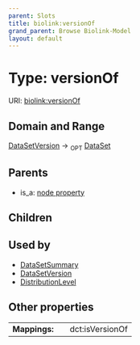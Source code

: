 ```yaml
---
parent: Slots
title: biolink:versionOf
grand_parent: Browse Biolink-Model
layout: default
---
```


# Type: versionOf




URI: [biolink:versionOf](https://w3id.org/biolink/vocab/versionOf)

## Domain and Range

[DataSetVersion](DataSetVersion.md) ->  <sub>OPT</sub> [DataSet](DataSet.md)

## Parents

 *  is_a: [node property](node_property.md)

## Children


## Used by

 * [DataSetSummary](DataSetSummary.md)
 * [DataSetVersion](DataSetVersion.md)
 * [DistributionLevel](DistributionLevel.md)

## Other properties

|  |  |  |
| --- | --- | --- |
| **Mappings:** | | dct:isVersionOf |

